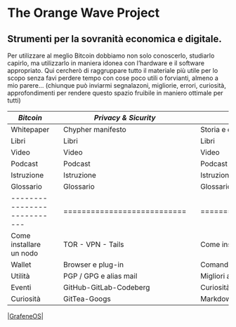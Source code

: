 # The Orange Wave Project 

## Strumenti per la sovranità economica e digitale.
Per utilizzare al meglio Bitcoin dobbiamo non solo conoscerlo, studiarlo capirlo, ma utilizzarlo in maniera idonea con l’hardware e il software appropriato. Qui cercherò di raggruppare tutto il materiale
più utile per lo scopo senza favi perdere tempo con cose poco utili o forvianti, almeno a mio parere… (chiunque può inviarmi segnalazoni, migliorie, errori, curiosità, approfondimenti per rendere questo spazio fruibile in maniero ottimale per tutti)

|         *Bitcoin*         |  |    *Privacy & Sicurity*   |  |    *Linux e dintorni*     |
|---------------------------|--|---------------------------|--|---------------------------|
| Whitepaper                |  | Chypher manifesto         |  | Storia e distro           |
| Libri                     |  | Libri                     |  | Libri                     |
| Video                     |  | Video                     |  | Video                     |
| Podcast                   |  | Podcast                   |  | Podcast                   |
| Istruzione                |  | Istruzione                |  | Istruzione                |
| Glossario                 |  | Glossario                 |  | Glossario                 |
|---------------------------|  |===========================|  |===========================|
| Come installare un nodo   |  | TOR - VPN - Tails         |  | Come installare una distro|
| Wallet                    |  | Browser e plug-in         |  | Comandi Base              |
| Utilità                   |  | PGP / GPG e alias mail    |  | Migliori apps             |
| Eventi                    |  | GitHub-GitLab-Codeberg    |  | Curiosità                 |
| Curiosità                 |  | GitTea-Googs              |  | Markdown                  |


|[GrafeneOS](https://grapheneos.org/)|
